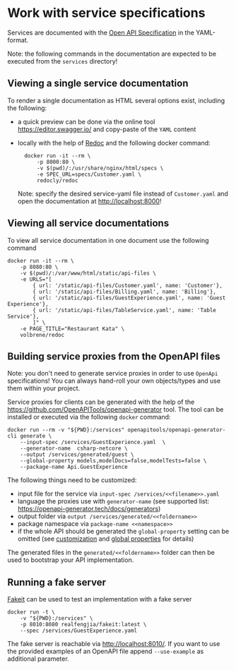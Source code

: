 # Work with service specifications

Services are documented with the [Open API Specification](https://www.openapis.org/) in the YAML-format.

Note: the following commands in the documentation are expected to be executed from the `services` directory!

## Viewing a single service documentation

To render a single documentation as HTML several options exist, including the following:

- a quick preview can be done via the online tool <https://editor.swagger.io/> and copy-paste of the `YAML` content
- locally with the help of [Redoc](https://hub.docker.com/r/redocly/redoc/) and the following docker command:

        docker run -it --rm \
            -p 8000:80 \
            -v $(pwd)/:/usr/share/nginx/html/specs \
            -e SPEC_URL=specs/Customer.yaml \
            redocly/redoc

    Note: specify the desired service-yaml file instead of `Customer.yaml` and open the documentation at <http://localhost:8000>!

## Viewing all service documentations

To view all service documentation in one document use the following command

    docker run -it --rm \
        -p 8080:80 \
        -v $(pwd)/:/var/www/html/static/api-files \
        -e URLS="[
            { url: '/static/api-files/Customer.yaml', name: 'Customer'},
            { url: '/static/api-files/Billing.yaml', name: 'Billing'},
            { url: '/static/api-files/GuestExperience.yaml', name: 'Guest Experience'},
            { url: '/static/api-files/TableService.yaml', name: 'Table Service'},
            ]" \
        -e PAGE_TITLE="Restaurant Kata" \
        volbrene/redoc


## Building service proxies from the OpenAPI files

Note: you don't need to generate service proxies in order to use `OpenApi` specifications!
You can always hand-roll your own objects/types and use them within your project.

Service proxies for clients can be generated with the help of the <https://github.com/OpenAPITools/openapi-generator> tool.
The tool can be installed or executed via the following `docker` command:

    docker run --rm -v "${PWD}:/services" openapitools/openapi-generator-cli generate \
        --input-spec /services/GuestExperience.yaml  \
        --generator-name  csharp-netcore \
        --output /services/generated/guest \
        --global-property models,modelDocs=false,modelTests=false \
        --package-name Api.GuestExperience

The following things need to be customized:

- input file for the service via `input-spec /services/<<filename>>.yaml`
- language the proxies use with `generator-name` (see supported list: https://openapi-generator.tech/docs/generators)
- output folder via `output /services/generated/<<foldername>>`
- package namespace via `package-name <<namespace>>`
- if the whole API should be generated the `global-property` setting can be omitted (see [customization](https://openapi-generator.tech/docs/customization) and [global properties](https://openapi-generator.tech/docs/globals) for details)

The generated files in the `generated/<<foldername>>` folder can then be used to bootstrap your API implementation.

## Running a fake server

[Fakeit](https://github.com/justinfeng/fakeit) can be used to test an implementation with a fake server

    docker run -t \
        -v "${PWD}:/services" \
        -p 8010:8080 realfengjia/fakeit:latest \
        --spec /services/GuestExperience.yaml

The fake server is reachable via <http://localhost:8010/>.
If you want to use the provided examples of an OpenAPI file append `--use-example` as additional parameter.
